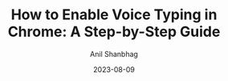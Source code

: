 ---
layout: single
title: "How to Enable Voice Typing in Chrome: A Step-by-Step Guide"
date: 2023-08-09
category: tutorial
author: Anil Shanbhag
thumbnail: "https://rizi97.github.io/hugo-dictanotehttps://rizi97.github.io/hugo-dictanote/assets/img/blog/featured.jpg"
---